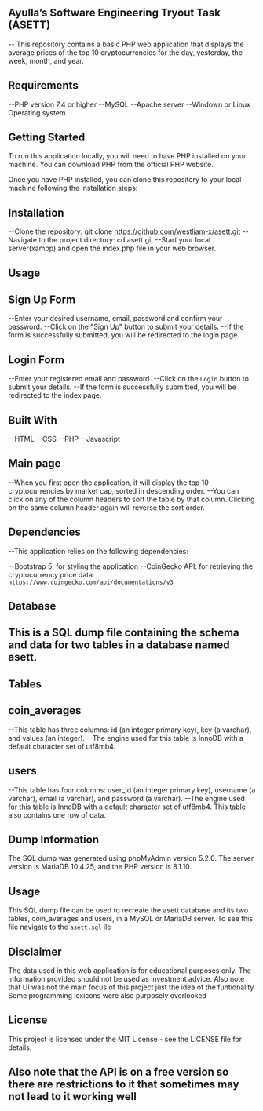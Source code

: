 ## Ayulla’s Software Engineering Tryout Task (ASETT)
-- This repository contains a basic PHP web application that displays the average prices of the top 10 cryptocurrencies for the day, yesterday, the --week, month, and year.

## Requirements
--PHP version 7.4 or higher
--MySQL
--Apache server
--Windown or Linux Operating system

## Getting Started
To run this application locally, you will need to have PHP installed on your machine. You can download PHP from the official PHP website.

Once you have PHP installed, you can clone this repository to your local machine following the installation steps:

## Installation
--Clone the repository: git clone https://github.com/westliam-x/asett.git
--Navigate to the project directory: cd asett.git
--Start your local server(xampp) and open the index.php file in your web browser.

## Usage

## Sign Up Form

--Enter your desired username, email, password and confirm your password.
--Click on the "Sign Up" button to submit your details.
--If the form is successfully submitted, you will be redirected to the login page.

## Login Form

--Enter your registered email and password.
--Click on the `Login` button to submit your details.
--If the form is successfully submitted, you will be redirected to the index page.

## Built With
--HTML
--CSS
--PHP
--Javascript

## Main page
--When you first open the application, it will display the top 10 cryptocurrencies by market cap, sorted in descending order. 
--You can click on any of the column headers to sort the table by that column. Clicking on the same column header again will reverse the sort order.

## Dependencies
--This application relies on the following dependencies:

--Bootstrap 5: for styling the application
--CoinGecko API: for retrieving the cryptocurrency price data  `https://www.coingecko.com/api/documentations/v3`

## Database
## This is a SQL dump file containing the schema and data for two tables in a database named asett.

## Tables
## coin_averages
--This table has three columns: id (an integer primary key), key (a varchar), and values (an integer). 
--The engine used for this table is InnoDB with a default character set of utf8mb4.

## users
--This table has four columns: user_id (an integer primary key), username (a varchar), email (a varchar), and password (a varchar). 
--The engine used for this table is InnoDB with a default character set of utf8mb4. This table also contains one row of data.

## Dump Information
The SQL dump was generated using phpMyAdmin version 5.2.0. The server version is MariaDB 10.4.25, and the PHP version is 8.1.10.

## Usage
This SQL dump file can be used to recreate the asett database and its two tables, coin_averages and users, in a MySQL or MariaDB server. To see this file navigate to the `asett.sql` ile


## Disclaimer
The data used in this web application is for educational purposes only. 
The information provided should not be used as investment advice.
Also note that UI was not the main focus of this project just the idea of the funtionality
Some programming lexicons were also purposely overlooked

## License
This project is licensed under the MIT License - see the LICENSE file for details.

## Also note that the API is on a free version so there are restrictions to it that sometimes may not lead to it working well
